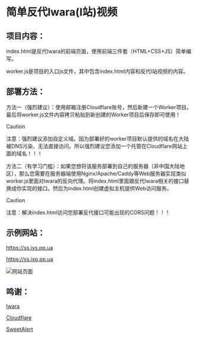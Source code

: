# 简单反代Iwara(I站)视频

## 项目内容：

index.html是反代Iwara的前端页面，使用前端三件套（HTML+CSS+JS）简单编写。

worker.js是项目的入口js文件，其中包含index.html内容和反代I站视频的内容。

## 部署方法：

方法一（强烈建议）：使用邮箱注册Cloudflare账号，然后新建一个Worker项目。最后将worker.js文件内容拷贝粘贴到新创建的Worker项目后保存即可使用！

> [!CAUTION]
>
> 注意：强烈建议添加自定义域。因为部署好的worker项目默认提供的域名在大陆被DNS污染，无法直接访问。所以强烈建议您添加一个托管在Cloudflare网站上面的域名！！！

方法二（有学习门槛）：如果您想将该服务部署到自己的服务器（非中国大陆地区），那么您需要在服务器端使用Nginx/Apache/Caddy等Web服务器实现类似worker.js里面对Iwara的反向代理。将index.html里面跟反代Iwara相关的接口替换成你实现的接口。然后为index.html创建虚拟主机提供Web访问服务。

> [!CAUTION]
>
> 注意：解决index.html访问您部署反代接口可能出现的CORS问题！！！

## 示例网站：

https://ss.iys.pp.ua

https://ss.ixq.pp.ua

![网站页面](https://files.catbox.moe/3on5gp.png)

## 鸣谢：

[Iwara](https://www.iwara.tv)

[Cloudflare](https://www.cloudflare.com/)

[SweetAlert](https://sweetalert.js.org/)
